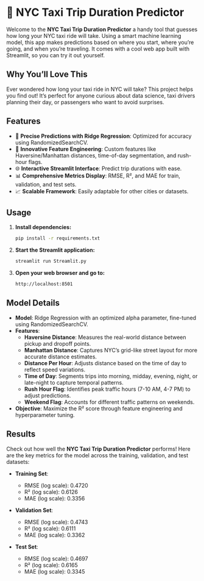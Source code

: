 # 🚖 NYC Taxi Trip Duration Predictor

Welcome to the **NYC Taxi Trip Duration Predictor** a handy tool that guesses how long your NYC taxi ride will take. Using a smart machine learning model, this app makes predictions based on where you start, where you’re going, and when you’re traveling. It comes with a cool web app built with Streamlit, so you can try it out yourself.

## Why You’ll Love This

Ever wondered how long your taxi ride in NYC will take? This project helps you find out! It’s perfect for anyone curious about data science, taxi drivers planning their day, or passengers who want to avoid surprises.

## Features

- 🚕 **Precise Predictions with Ridge Regression**: Optimized for accuracy using RandomizedSearchCV.  
- 🌟 **Innovative Feature Engineering**: Custom features like Haversine/Manhattan distances, time-of-day segmentation, and rush-hour flags.  
- 🌐 **Interactive Streamlit Interface**: Predict trip durations with ease.  
- 📊 **Comprehensive Metrics Display**: RMSE, R², and MAE for train, validation, and test sets.  
- 📈 **Scalable Framework**: Easily adaptable for other cities or datasets.

## Usage

1. **Install dependencies:**

   ```bash
   pip install -r requirements.txt
2. **Start the Streamlit application:**
   ```bash
   streamlit run Streamlit.py
3. **Open your web browser and go to:**
   ```bash
   http://localhost:8501

## Model Details

- **Model**: Ridge Regression with an optimized alpha parameter, fine-tuned using RandomizedSearchCV. 
- **Features**:  
  - **Haversine Distance**: Measures the real-world distance between pickup and dropoff points.  
  - **Manhattan Distance**: Captures NYC’s grid-like street layout for more accurate distance estimates.  
  - **Distance Per Hour**: Adjusts distance based on the time of day to reflect speed variations.  
  - **Time of Day**: Segments trips into morning, midday, evening, night, or late-night to capture temporal patterns.  
  - **Rush Hour Flag**: Identifies peak traffic hours (7-10 AM, 4-7 PM) to adjust predictions.  
  - **Weekend Flag**: Accounts for different traffic patterns on weekends.  
- **Objective**: Maximize the R² score through  feature engineering and hyperparameter tuning.  

## Results

Check out how well the **NYC Taxi Trip Duration Predictor** performs! Here are the key metrics for the model across the training, validation, and test datasets:

- **Training Set**:  
  - RMSE (log scale): 0.4720  
  - R² (log scale): 0.6126  
  - MAE (log scale): 0.3356  

- **Validation Set**:  
  - RMSE (log scale): 0.4743  
  - R² (log scale): 0.6111  
  - MAE (log scale): 0.3362  

- **Test Set**:  
  - RMSE (log scale): 0.4697  
  - R² (log scale): 0.6165  
  - MAE (log scale): 0.3345  
